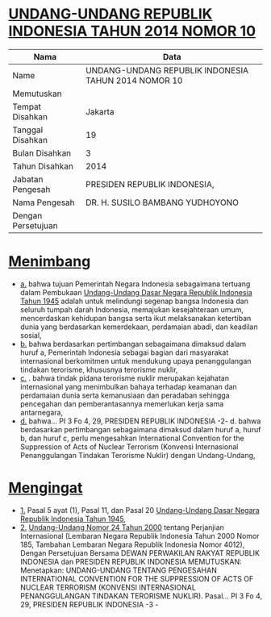 # [UNDANG-UNDANG REPUBLIK INDONESIA TAHUN 2014 NOMOR 10](http://example.org/legal/document/uu/2014/10)

| Nama | Data |
| ------ | ----- |
|Name|UNDANG-UNDANG REPUBLIK INDONESIA TAHUN 2014 NOMOR 10|
|Memutuskan||
|Tempat Disahkan|Jakarta|
|Tanggal Disahkan|19|
|Bulan Disahkan|3|
|Tahun Disahkan|2014|
|Jabatan Pengesah|PRESIDEN REPUBLIK INDONESIA,|
|Nama Pengesah|DR. H. SUSILO BAMBANG YUDHOYONO|
|Dengan Persetujuan||
# [Menimbang](http://example.org/legal/document/uu/2014/10/menimbang)

* [a.](http://example.org/legal/document/uu/2014/10/menimbang/point/a) bahwa tujuan Pemerintah Negara Indonesia sebagaimana tertuang dalam Pembukaan [Undang-Undang Dasar Negara Republik Indonesia Tahun 1945](http://example.org/legal/document/uu) adalah untuk melindungi segenap bangsa Indonesia dan seluruh tumpah darah Indonesia, memajukan kesejahteraan umum, mencerdaskan kehidupan bangsa serta ikut melaksanakan ketertiban dunia yang berdasarkan kemerdekaan, perdamaian abadi, dan keadilan sosial,
* [b.](http://example.org/legal/document/uu/2014/10/menimbang/point/b) bahwa berdasarkan pertimbangan sebagaimana dimaksud dalam huruf a, Pemerintah Indonesia sebagai bagian dari masyarakat internasional berkomitmen untuk mendukung upaya penanggulangan tindakan terorisme, khususnya terorisme nuklir,
* [c.](http://example.org/legal/document/uu/2014/10/menimbang/point/c) . bahwa tindak pidana terorisme nuklir merupakan kejahatan internasional yang menimbulkan bahaya terhadap keamanan dan perdamaian dunia serta kemanusiaan dan peradaban sehingga pencegahan dan pemberantasannya memerlukan kerja sama antarnegara,
* [d.](http://example.org/legal/document/uu/2014/10/menimbang/point/d) bahwa... PI 3 Fo 4, 29, PRESIDEN REPUBLIK INDONESIA -2- d. bahwa berdasarkan pertimbangan sebagaimana dimaksud dalam huruf a, huruf b, dan huruf c, perlu mengesahkan International Convention for the Suppression of Acts of Nuclear Terrorism (Konvensi Internasional Penanggulangan Tindakan Terorisme Nuklir) dengan Undang-Undang,
# [Mengingat](http://example.org/legal/document/uu/2014/10/mengingat)

* [1.](http://example.org/legal/document/uu/2014/10/mengingat/point/0001) Pasal 5 ayat (1), Pasal 11, dan Pasal 20 [Undang-Undang Dasar Negara Republik Indonesia Tahun 1945](http://example.org/legal/document/uu),
* [2.](http://example.org/legal/document/uu/2014/10/mengingat/point/0002) [Undang-Undang Nomor 24 Tahun 2000](http://example.org/legal/document/uu/2000/24) tentang Perjanjian Internasional (Lembaran Negara Republik Indonesia Tahun 2000 Nomor 185, Tambahan Lembaran Negara Republik Indonesia Nomor 4012), Dengan Persetujuan Bersama DEWAN PERWAKILAN RAKYAT REPUBLIK INDONESIA dan PRESIDEN REPUBLIK INDONESIA MEMUTUSKAN: Menetapkan: UNDANG-UNDANG TENTANG PENGESAHAN INTERNATIONAL CONVENTION FOR THE SUPPRESSION OF ACTS OF NUCLEAR TERRORISM (KONVENSI INTERNASIONAL PENANGGULANGAN TINDAKAN TERORISME NUKLIR). Pasal... PI 3 Fo 4, 29, PRESIDEN REPUBLIK INDONESIA -3 -